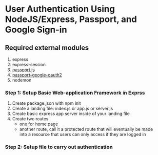 # User Authentication Using NodeJS/Express, Passport, and Google Sign-in

## Required external modules

1. express
2. express-session
3. [passport.js](http://www.passportjs.org/)
4. [passport-google-oauth2](http://www.passportjs.org/packages/passport-google-oauth2/)
5. nodemon

### Step 1: Setup Basic Web-application Framework in Exprss

1. Create package.json with npm init
2. Create a landing file: index.js or app.js or server.js
3. Create basic express app server inside of your landing file
4. Create two routes
   - one for home page
   - another route, call it a protected route that will eventually be made into a resource that users can only access if they are logged in

### Step 2: Setup file to carry out authentication
